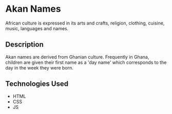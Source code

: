 # Akan Names
African culture is expressed in its arts and crafts, religion, clothing, cuisine, music, languages and names.


## Description
Akan names are derived from Ghanian culture. Frequently in Ghana, children are given their first name as a 'day name' which corresponds to the day in the week they were born.

## Technologies Used
* HTML
* CSS
* JS